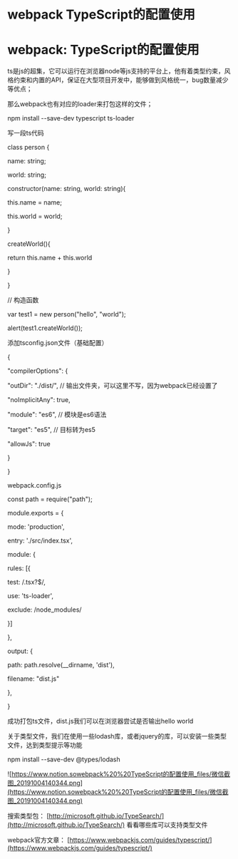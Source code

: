 # webpack  TypeScript的配置使用

# webpack: TypeScript的配置使用

ts是js的超集，它可以运行在浏览器node等js支持的平台上，他有着类型约束，风格约束和内置的API，保证在大型项目开发中，能够做到风格统一，bug数量减少等优点；

那么webpack也有对应的loader来打包这样的文件；

npm install --save-dev typescript ts-loader

写一段ts代码

class person {

name: string;

world: string;

constructor(name: string, world: string){

this.name = name;

this.world = world;

}

createWorld(){

return this.name + this.world

}

}

// 构造函数

var test1 = new person("hello", "world");

alert(test1.createWorld());

添加tsconfig.json文件（基础配置）

{

"compilerOptions": {

"outDir": "./dist/", // 输出文件夹，可以这里不写，因为webpack已经设置了

"noImplicitAny": true,

"module": "es6", // 模块是es6语法

"target": "es5", // 目标转为es5

"allowJs": true

}

}

webpack.config.js

const path = require("path");

module.exports = {

mode: 'production',

entry: './src/index.tsx',

module: {

rules: [{

test: /\.tsx?$/,

use: 'ts-loader',

exclude: /node_modules/

}]

},

output: {

path: path.resolve(__dirname, 'dist'),

filename: "dist.js"

},

}

成功打包ts文件，dist.js我们可以在浏览器尝试是否输出hello world

关于类型文件，我们在使用一些lodash库，或者jquery的库，可以安装一些类型文件，达到类型提示等功能

npm install --save-dev @types/lodash

![https://www.notion.sowebpack%20%20TypeScript的配置使用_files/微信截图_20191004140344.png](https://www.notion.sowebpack%20%20TypeScript的配置使用_files/微信截图_20191004140344.png)

搜索类型包： [http://microsoft.github.io/TypeSearch/](http://microsoft.github.io/TypeSearch/) 看看哪些库可以支持类型文件

webpack官方文章： [https://www.webpackjs.com/guides/typescript/](https://www.webpackjs.com/guides/typescript/)